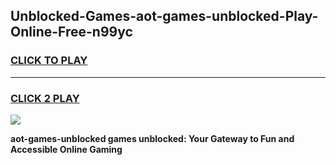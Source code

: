 
## Unblocked-Games-aot-games-unblocked-Play-Online-Free-n99yc
<h3>
<a href="https://premium76.site?title=aot-games-unblocked&ref=26A">CLICK TO PLAY</a></h3>
<hr>

<h3>
<a href="https://premium76.site?title=aot-games-unblocked&ref=26A">CLICK 2 PLAY</a>
  
</h3>

<a href="https://premium76.site?title=aot-games-unblocked&ref=26A"><img src="https://clearcache.store/games.png"></a>


**aot-games-unblocked games unblocked: Your Gateway to Fun and Accessible Online Gaming**
